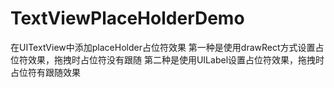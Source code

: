 # TextViewPlaceHolderDemo
在UITextView中添加placeHolder占位符效果
第一种是使用drawRect方式设置占位符效果，拖拽时占位符没有跟随
第二种是使用UILabel设置占位符效果，拖拽时占位符有跟随效果
